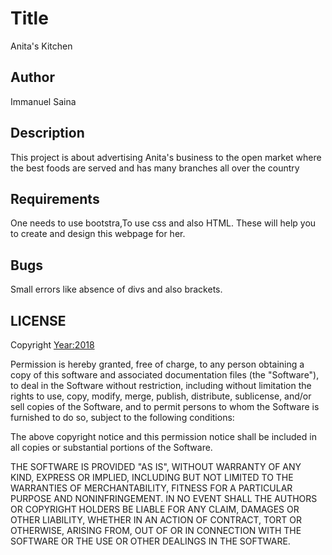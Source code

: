 # Title
Anita's Kitchen
## Author
Immanuel Saina
## Description
This project is about advertising Anita's business to the open market where the best foods are served and has many branches all over the country
## Requirements
One needs to use bootstra,To use css and also HTML. These will help you to create and design this webpage for her.
## Bugs
Small errors like absence of divs and also brackets.
## LICENSE
Copyright <Year:2018> <COPYRIGHT HOLDER: Immanuel Saina Barboi>

Permission is hereby granted, free of charge, to any person obtaining a copy of this software and associated documentation files (the "Software"), to deal in the Software without restriction, including without limitation the rights to use, copy, modify, merge, publish, distribute, sublicense, and/or sell copies of the Software, and to permit persons to whom the Software is furnished to do so, subject to the following conditions:

The above copyright notice and this permission notice shall be included in all copies or substantial portions of the Software.

THE SOFTWARE IS PROVIDED "AS IS", WITHOUT WARRANTY OF ANY KIND, EXPRESS OR IMPLIED, INCLUDING BUT NOT LIMITED TO THE WARRANTIES OF MERCHANTABILITY, FITNESS FOR A PARTICULAR PURPOSE AND NONINFRINGEMENT. IN NO EVENT SHALL THE AUTHORS OR COPYRIGHT HOLDERS BE LIABLE FOR ANY CLAIM, DAMAGES OR OTHER LIABILITY, WHETHER IN AN ACTION OF CONTRACT, TORT OR OTHERWISE, ARISING FROM, OUT OF OR IN CONNECTION WITH THE SOFTWARE OR THE USE OR OTHER DEALINGS IN THE SOFTWARE.
